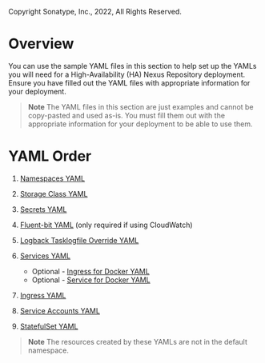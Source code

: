 Copyright Sonatype, Inc., 2022, All Rights Reserved.

# Overview
You can use the sample YAML files in this section to help set up the YAMLs you will need for a High-Availability (HA) Nexus Repository deployment. 
Ensure you have filled out the YAML files with appropriate information for your deployment.

> **Note** The YAML files in this section are just examples and cannot be copy-pasted and used as-is. You must fill them out with the appropriate information for your deployment to be able to use them.

# YAML Order

1. [Namespaces YAML](https://github.com/sonatype/nxrm3-ha-repository/blob/main/sample-aws-ha-yamls/aws-ha-namespaces.yaml)

2. [Storage Class YAML](https://github.com/sonatype/nxrm3-ha-repository/blob/main/sample-aws-ha-yamls/aws-ha-storage-class.yaml)

3. [Secrets YAML](https://github.com/sonatype/nxrm3-ha-repository/blob/main/sample-aws-ha-yamls/aws-ha-secrets.yaml)

4. [Fluent-bit YAML](https://github.com/sonatype/nxrm3-ha-repository/blob/main/sample-aws-ha-yamls/aws-ha-fluent-bit.yaml) (only required if using CloudWatch)

5. [Logback Tasklogfile Override YAML](https://github.com/sonatype/nxrm3-ha-repository/blob/main/sample-aws-ha-yamls/aws-ha-nxrm-logback-tasklogfile-override.yaml)

6. [Services YAML](https://github.com/sonatype/nxrm3-ha-repository/blob/main/sample-aws-ha-yamls/aws-ha-services.yaml)
   * Optional - [Ingress for Docker YAML](https://github.com/sonatype/nxrm3-ha-repository/blob/main/sample-aws-ha-yamls/aws-ha-ingress-for-docker-connector.yaml)
   * Optional - [Service for Docker YAML](https://github.com/sonatype/nxrm3-ha-repository/blob/main/sample-aws-ha-yamls/aws-ha-docker-services.yaml)

7. [Ingress YAML](https://github.com/sonatype/nxrm3-ha-repository/blob/main/sample-aws-ha-yamls/aws-ha-ingress.yaml)

8. [Service Accounts YAML](https://github.com/sonatype/nxrm3-ha-repository/blob/main/sample-aws-ha-yamls/aws-ha-service-accounts.yaml)

9. [StatefulSet YAML](https://github.com/sonatype/nxrm3-ha-repository/blob/main/sample-aws-ha-yamls/aws-ha-statefulset.yaml)

> **Note** The resources created by these YAMLs are not in the default namespace.
